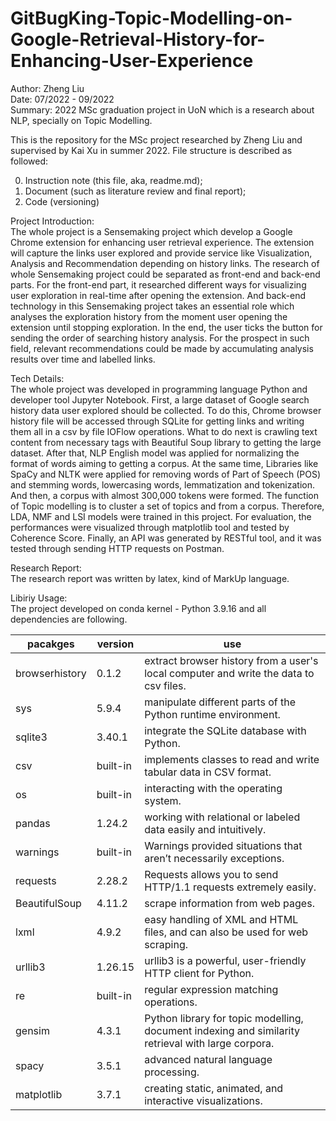 # GitBugKing-Topic-Modelling-on-Google-Retrieval-History-for-Enhancing-User-Experience

Author: Zheng Liu  
Date: 07/2022 - 09/2022  
Summary: 2022 MSc graduation project in UoN which is a research about NLP, specially on Topic Modelling.

This is the repository for the MSc project researched by Zheng Liu and supervised by Kai Xu in summer 2022. File structure is described as followed:  

0. Instruction note (this file, aka, readme.md);  
1. Document (such as literature review and final report);  
2. Code (versioning)

Project Introduction:  
The whole project is a Sensemaking project which develop a Google Chrome extension for enhancing user retrieval experience. The extension will capture the links user explored and provide service like Visualization, Analysis and Recommendation depending on history links. The research of whole Sensemaking project could be separated as front-end and back-end parts. For the front-end part, it researched different ways for visualizing user exploration in real-time after opening the extension. And back-end technology in this Sensemaking project takes an essential role which analyses the exploration history from the moment user opening the extension until stopping exploration. In the end, the user ticks the button for sending the order of searching history analysis. For the prospect in such field, relevant recommendations could be made by accumulating analysis results over time and labelled links.

Tech Details:  
The whole project was developed in programming language Python and developer tool Jupyter Notebook. First, a large dataset of Google search history data user explored should be collected. To do this, Chrome browser history file will be accessed through SQLite for getting links and writing them all in a csv by file IOFlow operations. What to do next is crawling text content from necessary tags with Beautiful Soup library to getting the large dataset. After that, NLP English model was applied for normalizing the format of words aiming to getting a corpus. At the same time, Libraries like SpaCy and NLTK were applied for removing words of Part of Speech (POS) and stemming words, lowercasing words, lemmatization and tokenization. And then, a corpus with almost 300,000 tokens were formed. The function of Topic modelling is to cluster a set of topics and from a corpus. Therefore, LDA, NMF and LSI models were trained in this project. For evaluation, the performances were visualized through matplotlib tool and tested by Coherence Score. Finally, an API was generated by RESTful tool, and it was tested through sending HTTP requests on Postman.

Research Report:  
The research report was written by latex, kind of MarkUp language.  

Libiriy Usage:  
The project developed on conda kernel - Python 3.9.16 and all dependencies are following.

| pacakges | version | use |
| ----  | ----  | ---- |
| browserhistory | 0.1.2 | extract browser history from a user's local computer and write the data to csv files. |
| sys | 5.9.4 | manipulate different parts of the Python runtime environment. |
| sqlite3 | 3.40.1 | integrate the SQLite database with Python. |
| csv | built-in | implements classes to read and write tabular data in CSV format. |
| os | built-in | interacting with the operating system. |
| pandas | 1.24.2 | working with relational or labeled data easily and intuitively. |
| warnings | built-in | Warnings provided situations that aren’t necessarily exceptions. |
| requests | 2.28.2 | Requests allows you to send HTTP/1.1 requests extremely easily. |
| BeautifulSoup | 4.11.2 | scrape information from web pages. |
| lxml | 4.9.2 | easy handling of XML and HTML files, and can also be used for web scraping. |
| urllib3 | 1.26.15 | urllib3 is a powerful, user-friendly HTTP client for Python. |
| re | built-in | regular expression matching operations. |
| gensim | 4.3.1 | Python library for topic modelling, document indexing and similarity retrieval with large corpora. |
| spacy | 3.5.1 | advanced natural language processing. |
| matplotlib | 3.7.1 | creating static, animated, and interactive visualizations. |  

